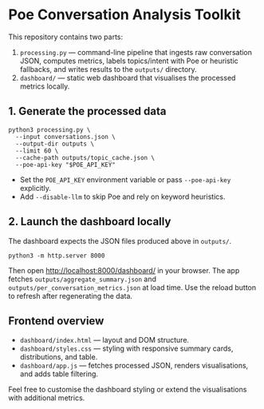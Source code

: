 # Poe Conversation Analysis Toolkit

This repository contains two parts:

1. `processing.py` — command-line pipeline that ingests raw conversation JSON, computes metrics, labels topics/intent with Poe or heuristic fallbacks, and writes results to the `outputs/` directory.
2. `dashboard/` — static web dashboard that visualises the processed metrics locally.

## 1. Generate the processed data

```
python3 processing.py \
  --input conversations.json \
  --output-dir outputs \
  --limit 60 \
  --cache-path outputs/topic_cache.json \
  --poe-api-key "$POE_API_KEY"
```

- Set the `POE_API_KEY` environment variable or pass `--poe-api-key` explicitly.
- Add `--disable-llm` to skip Poe and rely on keyword heuristics.

## 2. Launch the dashboard locally

The dashboard expects the JSON files produced above in `outputs/`.

```
python3 -m http.server 8000
```

Then open <http://localhost:8000/dashboard/> in your browser. The app fetches `outputs/aggregate_summary.json` and `outputs/per_conversation_metrics.json` at load time. Use the reload button to refresh after regenerating the data.

## Frontend overview

- `dashboard/index.html` — layout and DOM structure.
- `dashboard/styles.css` — styling with responsive summary cards, distributions, and table.
- `dashboard/app.js` — fetches processed JSON, renders visualisations, and adds table filtering.

Feel free to customise the dashboard styling or extend the visualisations with additional metrics.
